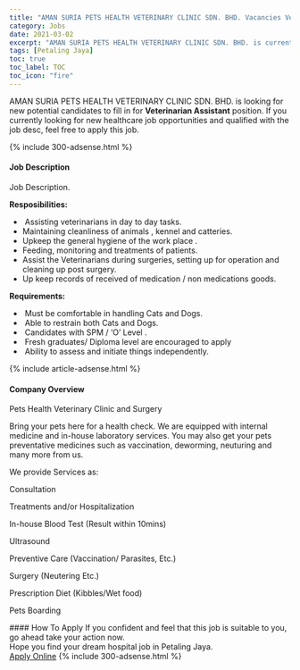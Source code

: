```yaml
---
title: "AMAN SURIA PETS HEALTH VETERINARY CLINIC SDN. BHD. Vacancies Veterinarian Assistant" 
category: Jobs 
date: 2021-03-02 
excerpt: "AMAN SURIA PETS HEALTH VETERINARY CLINIC SDN. BHD. is currently looking for suitable person to fill in the Veterinarian Assistant which positioned at Petaling Jaya" 
tags: [Petaling Jaya] 
toc: true 
toc_label: TOC 
toc_icon: "fire" 
--- 
```


<p>AMAN SURIA PETS HEALTH VETERINARY CLINIC SDN. BHD. is looking for new potential candidates to fill in for <b>Veterinarian Assistant</b> position. If you currently looking for new healthcare job opportunities and qualified with the job desc, feel free to apply this job.
</p>{% include 300-adsense.html %} 
<div><div><h4>Job Description</h4></div><div><div><span><div><p>Job Description.</p><p><strong>Resposibilities:</strong></p><ul><li>&#160;Assisting veterinarians in day to day tasks.</li><li>Maintaining cleanliness of animals , kennel and catteries.</li><li>Upkeep the general hygiene of the work place .</li><li>Feeding, monitoring and treatments of patients.</li><li>Assist the Veterinarians during surgeries, setting up for operation and cleaning up post surgery.</li><li>Up keep records of received of medication / non medications goods.</li></ul><p><strong>Requirements:</strong></p><ul><li>&#160;Must be comfortable in handling Cats and Dogs.</li><li>&#160;Able to restrain both Cats and Dogs.</li><li>&#160;Candidates with SPM / &#8216;O&#8217;&#160;Level .</li><li>&#160;Fresh graduates/ Diploma level are encouraged to apply</li><li>&#160;Ability to assess and initiate things independently.</li></ul></div></span></div></div></div> 
{% include article-adsense.html %} 
<div><div><h4>Company Overview</h4></div><div><div><span><div><p>Pets Health Veterinary Clinic and Surgery</p><p>Bring your pets here for a health check. We are equipped with internal medicine and in-house laboratory services. You may also get your pets preventative medicines such as vaccination, deworming, neuturing and many more from us.</p><p>We provide Services as:</p><p>Consultation</p><p>Treatments and/or Hospitalization</p><p>In-house Blood Test (Result within 10mins)</p><p>Ultrasound</p><p>Preventive Care (Vaccination/ Parasites, Etc.)</p><p>Surgery (Neutering Etc.)</p><p>Prescription Diet (Kibbles/Wet food)</p><p>Pets Boarding</p></div></span></div></div></div> 
#### How To Apply 
If you confident and feel that this job is suitable to you, go ahead take your action now. <br/> 
Hope you find your dream hospital job in Petaling Jaya. <br/> 
<a href="https://www.jobstreet.com.my/en/job/veterinarian-assistant-4495456?jobId=jobstreet-my-job-4495456" class="btn btn--warning" target="_blank" rel="nofollow noopenner">Apply Online</a> 
{% include 300-adsense.html %} 